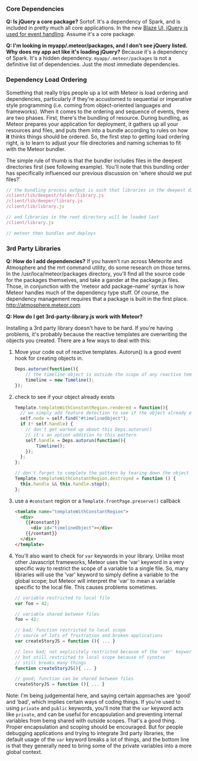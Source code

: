 ### Core Dependencies
**Q:  Is jQuery a core package?**
Sortof.  It's a dependency of Spark, and is included in pretty much all core applications.  In the new [Blaze UI, jQuery is used for event handling](https://github.com/meteor/meteor/wiki/Using-Blaze#events-use-jquery). Assume it's a core package.

**Q:  I'm looking in myapp/.meteor/packages, and I don't see jQuery listed.  Why does my app act like it's loading jQuery?**
Because it's a dependency of Spark.  It's a hidden dependency.  `myapp/.meteor/packages` is not a definitive list of dependencies.  Just the most immediate dependencies.

### Dependency Load Ordering

Something that really trips people up a lot with Meteor is load ordering and dependencies, particularly if they're accustomed to sequential or imperative style programming (i.e. coming from object-oriented languages and frameworks).  When it comes to the ordering and sequence of events, there are two phases.  First, there's the bundling of resource.  During bundling, as Meteor prepares your application for deployment, it gathers up all your resources and files, and puts them into a bundle according to rules on how **it** thinks things should be ordered.  So, the first step to getting load ordering right, is to learn to adjust your file directories and naming schemas to fit with the Meteor bundler.

The simple rule of thumb is that the bundler includes files in the deepest directories first (see following example).  You'll note that this bundling order has specifically influenced our previous discussion on 'where should we put files?'

````js
// the bundling process output is such that libraries in the deepest directories will be loaded first
/client/lib/deepest/folder/library.js
/client/lib/deeper/library.js
/client/lib/library.js

// and libraries in the root directory will be loaded last
/client/library.js

// meteor then bundles and deploys
````

### 3rd Party Libraries

**Q:  How do I add dependencies?**
If you haven't run across Meteorite and Atmosphere and the mrt command utility, do some research on those terms.  In the /usr/loca/meteor/packages directory, you'll find all the source code for the packages themselves, and take a gander at the package.js files.  Those, in conjunction with the 'meteor add package-name' syntax is how Meteor handles much of the dependency type stuff.  Of course, the dependency management requires that a package is built in the first place.
http://atmosphere.meteor.com

**Q: How do I get 3rd-party-library.js work with Meteor?**

Installing a 3rd party library doesn't have to be hard.  If you're having problems, it's probably because the reactive templates are overwriting the objects you created.  There are a few ways to deal with this:

1.  Move your code out of reactive templates.  Autorun() is a good event hook for creating objects in.

    ```js
    Deps.autorun(function(){
        // the timeline object is outside the scope of any reactive templates
        timeline = new Timeline();
    });
    ```


2.  check to see if your object already exists
    ```js
    Template.templateWithConstantRegion.rendered = function(){
      // we simply add feature detection to see if the object already exists
      self.node = self.find("#timelineObject");
      if (! self.handle) {
        // don't get worked up about this Deps.autorun()
        // it's an option addition to this pattern
        self.handle = Deps.autorun(function(){
            Timeline();
        });
      };
    };

    // don't forget to complete the pattern by tearing down the object properly
    Template.templateWithConstantRegion.destroyed = function () {
      this.handle && this.handle.stop();
    };
    ```

3.  use a ``#constant`` region or a ``Template.frontPage.preserve()`` callback
    ```html
    <temlate name="templateWithConstantRegion">
      <div>
        {{#constant}}
          <div id="timelineObject"></div>
        {{/contant}}
      </div>
    </template>
    ```


4.  You'll also want to check for `var` keywords in your library.  Unlike most other Javascript frameworks, Meteor uses the 'var' keyword in a very specific way to restrict the scope of a variable to a single file.  So, many libraries will use the 'var' keyword to simply define a variable to the global scope; but Meteor will interpret the 'var' to mean a variable specific to the local file.  This causes problems sometimes.

    ````js
    // variable restricted to local file
    var foo = 42;

    // variable shared between files
    foo = 42;

    // bad; function restricted to local scope
    // source of lots of frustration and broken applications
    var createStoryJS = function (){ ... }

    // less bad; not explicitely restricted because of the 'var' keyword
    // but still restricted to local scope because of synxtax
    // still breaks many things
    function createStoryJS(){ ... }

    // good; function can be shared between files
    createStoryJS = function (){ ... }
    ````

Note:  I'm being judgemental here, and saying certain approaches are 'good' and 'bad', which implies certain ways of coding things.  If you're used to using ``private`` and ``public`` keywords, you'll note that the ``var`` keyword acts like ``private``, and can be useful for encapsulation and preventing internal variables from being shared with outside scopes.  That's a good thing.   Proper encapsulation and scoping should be encouraged.  But for people debugging applications and trying to integrate 3rd party libraries, the default usage of the ``var`` keyword breaks a lot of things, and the bottom line is that they generally need to bring some of the private variables into a more global context.
